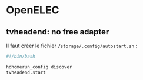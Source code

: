OpenELEC
========

tvheadend: no free adapter
--------------------------

Il faut créer le fichier `/storage/.config/autostart.sh` :

```bash
#!/bin/bash

hdhomerun_config discover
tvheadend.start
```


